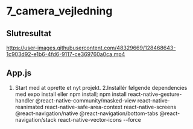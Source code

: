 # 7_camera_vejledning

## Slutresultat
https://user-images.githubusercontent.com/48329669/128468643-1c903d92-e1b6-4fd6-9117-ce369760a0ca.mp4

## App.js
1. Start med at oprette et nyt projekt.
2.Installér følgende dependencies med expo install eller npm install;
npm install react-native-gesture-handler @react-native-community/masked-view react-native-reanimated react-native-safe-area-context react-native-screens @react-navigation/native @react-navigation/bottom-tabs @react-navigation/stack react-native-vector-icons --force
